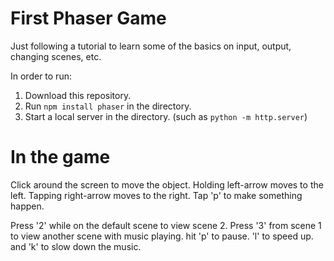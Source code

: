 # First Phaser Game

Just following a tutorial to learn some of the basics on input, output, changing scenes, etc.

In order to run:

1.  Download this repository.
2.  Run ```npm install phaser``` in the directory.
3.  Start a local server in the directory. (such as ```python -m http.server```)

# In the game

Click around the screen to move the object. 
Holding left-arrow moves to the left.
Tapping right-arrow moves to the right.
Tap 'p' to make something happen.

Press '2' while on the default scene to view scene 2.
Press '3' from scene 1 to view another scene with music playing. hit 'p' to pause. 'l' to speed up. and 'k' to slow down the music.